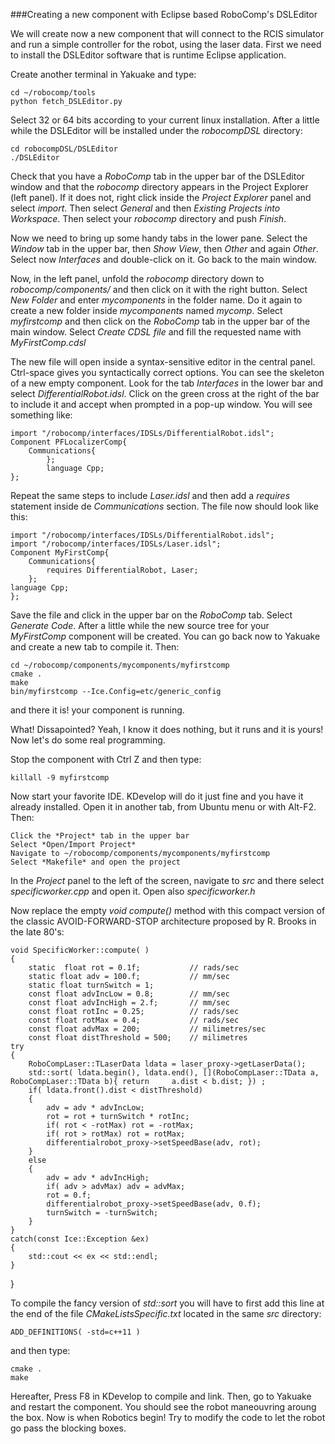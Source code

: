 ###Creating a new component with Eclipse based RoboComp's DSLEditor
    
We will create now a new component that will connect to the RCIS simulator and run a simple controller for the robot, using the laser data. First we need to install the DSLEditor software that is runtime Eclipse application. 

Create another terminal in Yakuake and type:

    cd ~/robocomp/tools
    python fetch_DSLEditor.py
    
Select 32 or 64 bits according to your current linux installation. After a little while the DSLEditor will be installed under the *robocompDSL* directory:

    cd robocompDSL/DSLEditor
    ./DSLEditor
    

Check that you have a *RoboComp* tab in the upper bar of the DSLEditor window and that the *robocomp* directory appears in the Project Explorer (left panel). If it does not, right click inside the *Project Explorer* panel and select *import*. Then select *General* and then *Existing Projects into Workspace*. Then select your *robocomp* directory and push *Finish*. 

Now we need to bring up some handy tabs in the lower pane. Select the *Window* tab in the upper bar, then *Show View*, then *Other* and again *Other*. Select now *Interfaces* and double-click on it. Go back to the main window.

Now, in the left panel, unfold the *robocomp* directory down to *robocomp/components/* and then click on it with the right button. Select *New Folder* and enter *mycomponents* in the folder name. Do it again to create a new folder inside *mycomponents* named *mycomp*. Select *myfirstcomp* and then click on the *RoboComp* tab in the upper bar of the main window. Select *Create CDSL file* and fill the requested name with *MyFirstComp.cdsl*
    
The new file will open inside a syntax-sensitive editor in the central panel. Ctrl-space gives you syntactically correct options. You can see the skeleton of a new empty component. Look for the tab *Interfaces* in the lower bar and select *DifferentialRobot.idsl*. Click on the green cross at the right of the bar to include it and accept when prompted in a pop-up window. You will see something like:

    import "/robocomp/interfaces/IDSLs/DifferentialRobot.idsl";
    Component PFLocalizerComp{
        Communications{
            };
            language Cpp;
    };

Repeat the same steps to include *Laser.idsl* and then add a *requires* statement inside de *Communications* section. The file now should look like this:

    import "/robocomp/interfaces/IDSLs/DifferentialRobot.idsl";
    import "/robocomp/interfaces/IDSLs/Laser.idsl";
    Component MyFirstComp{
        Communications{
            requires DifferentialRobot, Laser;
        };
    language Cpp;
    };

Save the file and click in the upper bar on the *RoboComp* tab. Select *Generate Code*. After a little while the new source tree for your *MyFirstComp* component will be created. You can go back now to Yakuake and create a new tab to compile it. Then:

    cd ~/robocomp/components/mycomponents/myfirstcomp
    cmake .
    make
    bin/myfirstcomp --Ice.Config=etc/generic_config
    
and there it is! your component is running. 

What! Dissapointed? Yeah, I know it does nothing, but it runs and it is yours! Now let's do some real programming.

Stop the component with Ctrl Z and then type:

    killall -9 myfirstcomp
    
Now start your favorite IDE. KDevelop will do it just fine and you have it already installed. Open it in another tab, from Ubuntu menu or with Alt-F2. Then:

    Click the *Project* tab in the upper bar
    Select *Open/Import Project*
    Navigate to ~/robocomp/components/mycomponents/myfirstcomp
    Select *Makefile* and open the project
    
In the *Project* panel to the left of the screen, navigate to *src* and there select *specificworker.cpp* and open it. Open also *specificworker.h*

Now replace the empty *void compute()* method with this compact version of the classic AVOID-FORWARD-STOP architecture proposed by R. Brooks in the late 80's:

    void SpecificWorker::compute( )
    {
        static	float rot = 0.1f;			// rads/sec
        static float adv = 100.f;			// mm/sec
        static float turnSwitch = 1;
        const float advIncLow = 0.8;		// mm/sec
        const float advIncHigh = 2.f;		// mm/sec
        const float rotInc = 0.25;			// rads/sec
        const float rotMax = 0.4;			// rads/sec
        const float advMax = 200;			// milimetres/sec
        const float distThreshold = 500; 	// milimetres
    try
    {
        RoboCompLaser::TLaserData ldata = laser_proxy->getLaserData();
        std::sort( ldata.begin(), ldata.end(), [](RoboCompLaser::TData a, RoboCompLaser::TData b){ return     a.dist < b.dist; }) ;
        if( ldata.front().dist < distThreshold) 
        {
            adv = adv * advIncLow; 
            rot = rot + turnSwitch * rotInc;
            if( rot < -rotMax) rot = -rotMax;
            if( rot > rotMax) rot = rotMax;
            differentialrobot_proxy->setSpeedBase(adv, rot);
        }
        else
        {
            adv = adv * advIncHigh; 
            if( adv > advMax) adv = advMax;
            rot = 0.f;
            differentialrobot_proxy->setSpeedBase(adv, 0.f);		
            turnSwitch = -turnSwitch;
        }	
    }
    catch(const Ice::Exception &ex)
    {
        std::cout << ex << std::endl;
    }
}
    
To compile the fancy version of *std::sort* you will have to first add this line at the end of the file *CMakeListsSpecific.txt* located in the same *src* directory:

    ADD_DEFINITIONS( -std=c++11 )
    
and then type:

    cmake .
    make

Hereafter, Press F8 in KDevelop to compile and link. Then, go to Yakuake and restart the component. You should see the robot maneouvring aroung the box. Now is when Robotics begin! Try to modify the code to let the robot go pass the blocking boxes.
